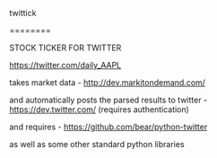 twittick

========

STOCK TICKER FOR TWITTER

https://twitter.com/daily_AAPL

takes market data - http://dev.markitondemand.com/

and automatically posts the parsed results to twitter - https://dev.twitter.com/ (requires authentication)

and requires - https://github.com/bear/python-twitter

as well as some other standard python libraries
